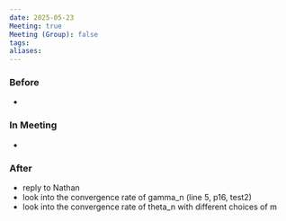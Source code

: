 ```yaml
---
date: 2025-05-23
Meeting: true
Meeting (Group): false
tags: 
aliases:
---
```


### Before
- 

### In Meeting
- 

### After
- reply to Nathan
- look into the convergence rate of gamma_n (line 5, p16, test2)
- look into the convergence rate of theta_n with different choices of m